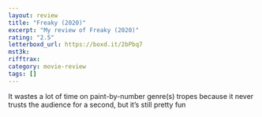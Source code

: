 ```yaml
---
layout: review
title: "Freaky (2020)"
excerpt: "My review of Freaky (2020)"
rating: "2.5"
letterboxd_url: https://boxd.it/2bPbq7
mst3k:
rifftrax:
category: movie-review
tags: []
---
```


It wastes a lot of time on paint-by-number genre(s) tropes because it never trusts the audience for a second, but it’s still pretty fun
